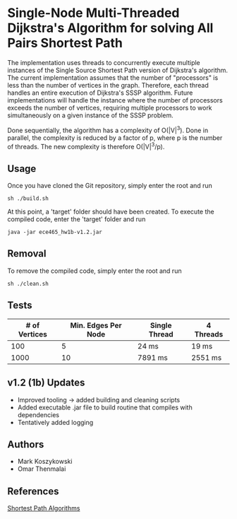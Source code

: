 # Single-Node Multi-Threaded Dijkstra's Algorithm for solving All Pairs Shortest Path

The implementation uses threads to concurrently execute multiple instances of the Single Source Shortest Path version of Dijkstra's algorithm. The current implementation
assumes that the number of "processors" is less than the number of vertices in the graph. Therefore, each thread handles an entire execution of Dijkstra's SSSP algorithm.
Future implementations will handle the instance where the number of processors exceeds the number of vertices, requiring multiple processors to work simultaneously on a given
instance of the SSSP problem.

Done sequentially, the algorithm has a complexity of O(|V|<sup>3</sup>). Done in parallel, the complexity is reduced by a factor of p, where p is the number of threads.
The new complexity is therefore O(|V|<sup>3</sup>/p).

## Usage

Once you have cloned the Git repository, simply enter the root and run

    sh ./build.sh

At this point, a 'target' folder should have been created. To execute the compiled code, enter the 'target' folder and run

    java -jar ece465_hw1b-v1.2.jar

## Removal

To remove the compiled code, simply enter the root and run 

    sh ./clean.sh

## Tests

| # of Vertices | Min. Edges Per Node | Single Thread | 4 Threads |
|------------|------------|-------------|-------------|
| 100 | 5 | 24 ms | 19 ms |
| 1000 | 10 | 7891 ms | 2551 ms |

## v1.2 (1b) Updates

 - Improved tooling -> added building and cleaning scripts
 - Added executable .jar file to build routine that compiles with dependencies
 - Tentatively added logging

## Authors

 - Mark Koszykowski
 - Omar Thenmalai

## References

[Shortest Path Algorithms](https://web.stanford.edu/class/cs97si/07-shortest-path-algorithms.pdf)